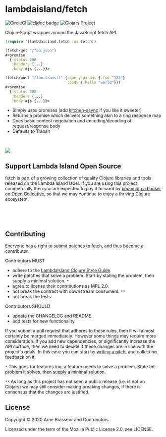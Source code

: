 # lambdaisland/fetch

<!-- badges -->
[![CircleCI](https://circleci.com/gh/lambdaisland/fetch.svg?style=svg)](https://circleci.com/gh/lambdaisland/fetch) [![cljdoc badge](https://cljdoc.org/badge/lambdaisland/fetch)](https://cljdoc.org/d/lambdaisland/fetch) [![Clojars Project](https://img.shields.io/clojars/v/lambdaisland/fetch.svg)](https://clojars.org/lambdaisland/fetch)
<!-- /badges -->

ClojureScript wrapper around the JavaScript fetch API.

``` clojure
(require '[lambdaisland.fetch :as fetch])

(fetch/get "/foo.json")
#<promise
  {:status 200
   :headers {...}
   :body #js {...}}>

(fetch/post "/foo.transit" {:query-params {:foo "123"}
                            :body {:hello "world"}})
#<promise
  {:status 200
   :headers {...}
   :body #js {...}}>
```

- Simply uses promises (add [kitchen-async](https://github.com/athos/kitchen-async) if you like it sweeter)
- Returns a promise which delivers something akin to a ring response map
- Does basic content negotiation and encoding/decoding of request/response body
- Defaults to Transit

<!-- opencollective -->

&nbsp;

<img align="left" src="https://github.com/lambdaisland/open-source/raw/master/artwork/lighthouse_readme.png">

&nbsp;

## Support Lambda Island Open Source

fetch is part of a growing collection of quality Clojure libraries and
tools released on the Lambda Island label. If you are using this project
commercially then you are expected to pay it forward by
[becoming a backer on Open Collective](http://opencollective.com/lambda-island#section-contribute),
so that we may continue to enjoy a thriving Clojure ecosystem.

&nbsp;

&nbsp;

<!-- /opencollective -->

<!-- contributing -->
## Contributing

Everyone has a right to submit patches to fetch, and thus become a contributor.

Contributors MUST

- adhere to the [LambdaIsland Clojure Style Guide](https://nextjournal.com/lambdaisland/clojure-style-guide)
- write patches that solve a problem. Start by stating the problem, then supply a minimal solution. `*`
- agree to license their contributions as MPL 2.0.
- not break the contract with downstream consumers. `**`
- not break the tests.

Contributors SHOULD

- update the CHANGELOG and README.
- add tests for new functionality.

If you submit a pull request that adheres to these rules, then it will almost
certainly be merged immediately. However some things may require more
consideration. If you add new dependencies, or significantly increase the API
surface, then we need to decide if these changes are in line with the project's
goals. In this case you can start by [writing a pitch](https://nextjournal.com/lambdaisland/pitch-template),
and collecting feedback on it.

`*` This goes for features too, a feature needs to solve a problem. State the problem it solves, then supply a minimal solution.

`**` As long as this project has not seen a public release (i.e. is not on Clojars)
we may still consider making breaking changes, if there is consensus that the
changes are justified.
<!-- /contributing -->

<!-- license-mpl -->
## License

Copyright &copy; 2020 Arne Brasseur and Contributors

Licensed under the term of the Mozilla Public License 2.0, see LICENSE.
<!-- /license-mpl -->
